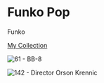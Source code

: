 # Funko Pop

Funko

[My Collection](https://www.poppriceguide.com/guide/member/collection/darrenredmond/TXYQJ5VKWLYRK9CM/)

![61 - BB-8](https://cdn.poppriceguide.com/guide/itmimg/thumb/4788_bb8.jpg) 

![142 - Director Orson Krennic](https://cdn.poppriceguide.com/guide/itmimg/thumb/8185_directororsonkrennic_1473224936.jpg)

